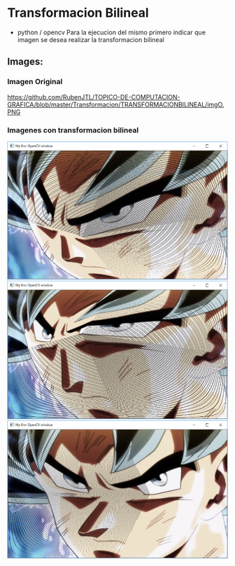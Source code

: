 # Transformacion Bilineal
+ python / opencv
Para la ejecucion del mismo primero indicar que imagen se desea realizar la transformacion bilineal
## Images:
### Imagen Original
https://github.com/RubenJTL/TOPICO-DE-COMPUTACION-GRAFICA/blob/master/Transformacion/TRANSFORMACIONBILINEAL/imgO.PNG

### Imagenes con transformacion bilineal
![](https://github.com/RubenJTL/TOPICO-DE-COMPUTACION-GRAFICA/blob/master/Transformacion/TRANSFORMACIONBILINEAL/img1.PNG)
![](https://github.com/RubenJTL/TOPICO-DE-COMPUTACION-GRAFICA/blob/master/Transformacion/TRANSFORMACIONBILINEAL/img2.PNG)
![](https://github.com/RubenJTL/TOPICO-DE-COMPUTACION-GRAFICA/blob/master/Transformacion/TRANSFORMACIONBILINEAL/img3.PNG)
